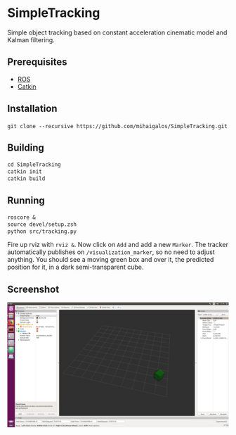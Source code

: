 # SimpleTracking
Simple object tracking based on constant acceleration cinematic model and Kalman filtering.

## Prerequisites
* [ROS](http://wiki.ros.org/Installation/Ubuntu)
* [Catkin](http://docs.ros.org/melodic/api/catkin/html/user_guide/installation.html)

## Installation
`git clone --recursive https://github.com/mihaigalos/SimpleTracking.git`

## Building
```
cd SimpleTracking
catkin init
catkin build
```
## Running
```
roscore &
source devel/setup.zsh
python src/tracking.py
```
Fire up rviz with `rviz &`. Now click on `Add` and add a new `Marker`. The tracker automatically
publishes on `/visualization_marker`, so no need to adjust anything. You should see a moving green box
and over it, the predicted position for it, in a dark semi-transparent cube.

## Screenshot
![alt text](screenshots/tracking_screenshot.png)
